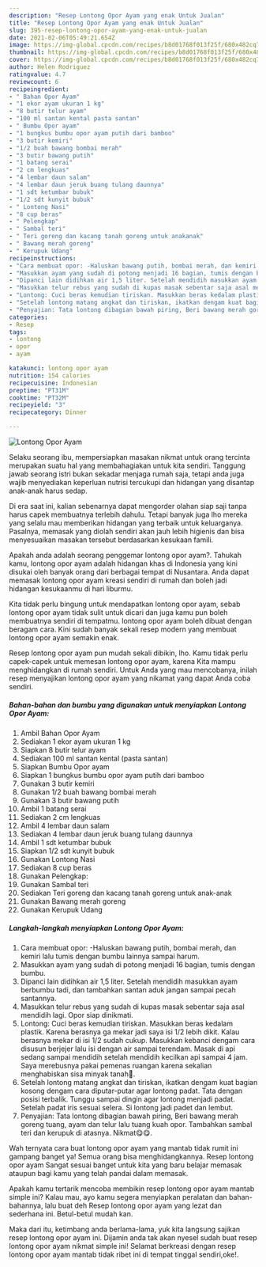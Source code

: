 ```yaml
---
description: "Resep Lontong Opor Ayam yang enak Untuk Jualan"
title: "Resep Lontong Opor Ayam yang enak Untuk Jualan"
slug: 395-resep-lontong-opor-ayam-yang-enak-untuk-jualan
date: 2021-02-06T05:49:21.654Z
image: https://img-global.cpcdn.com/recipes/b8d01768f013f25f/680x482cq70/lontong-opor-ayam-foto-resep-utama.jpg
thumbnail: https://img-global.cpcdn.com/recipes/b8d01768f013f25f/680x482cq70/lontong-opor-ayam-foto-resep-utama.jpg
cover: https://img-global.cpcdn.com/recipes/b8d01768f013f25f/680x482cq70/lontong-opor-ayam-foto-resep-utama.jpg
author: Helen Rodriguez
ratingvalue: 4.7
reviewcount: 6
recipeingredient:
- " Bahan Opor Ayam"
- "1 ekor ayam ukuran 1 kg"
- "8 butir telur ayam"
- "100 ml santan kental pasta santan"
- " Bumbu Opor ayam"
- "1 bungkus bumbu opor ayam putih dari bamboo"
- "3 butir kemiri"
- "1/2 buah bawang bombai merah"
- "3 butir bawang putih"
- "1 batang serai"
- "2 cm lengkuas"
- "4 lembar daun salam"
- "4 lembar daun jeruk buang tulang daunnya"
- "1 sdt ketumbar bubuk"
- "1/2 sdt kunyit bubuk"
- " Lontong Nasi"
- "8 cup beras"
- " Pelengkap"
- " Sambal teri"
- " Teri goreng dan kacang tanah goreng untuk anakanak"
- " Bawang merah goreng"
- " Kerupuk Udang"
recipeinstructions:
- "Cara membuat opor: -Haluskan bawang putih, bombai merah, dan kemiri lalu tumis dengan bumbu lainnya sampai harum."
- "Masukkan ayam yang sudah di potong menjadi 16 bagian, tumis dengan bumbu."
- "Dipanci lain didihkan air 1,5 liter. Setelah mendidih masukkan ayam berbumbu tadi, dan tambahkan santan aduk jangan sampai pecah santannya."
- "Masukkan telur rebus yang sudah di kupas masak sebentar saja asal mendidih lagi. Opor siap dinikmati."
- "Lontong: Cuci beras kemudian tiriskan. Masukkan beras kedalam plastik. Karena berasnya ga mekar jadi saya isi 1/2 lebih dikit. Kalau berasnya mekar di isi 1/2 sudah cukup. Masukkan kebanci dengam cara disusun berjejer lalu isi dengan air sampai terendam. Masak di api sedang sampai mendidih setelah mendidih kecilkan api sampai 4 jam. Saya merebusnya pakai pemenas ruangan karena sekalian menghabiskan sisa minyak tanah🤭."
- "Setelah lontong matang angkat dan tiriskan, ikatkan dengam kuat bagian kosong dengam cara diputar-putar agar lontong padat. Tata dengan posisi terbalik. Tunggu sampai dingin agar lontong menjadi padat. Setelah padat iris sesuai selera. Si lontong jadi padet dan lembut."
- "Penyajian: Tata lontong dibagian bawah piring, Beri bawang merah goreng tuang, ayam dan telur lalu tuang kuah opor. Tambahkan sambal teri dan kerupuk di atasnya. Nikmat😋😋."
categories:
- Resep
tags:
- lontong
- opor
- ayam

katakunci: lontong opor ayam 
nutrition: 154 calories
recipecuisine: Indonesian
preptime: "PT31M"
cooktime: "PT32M"
recipeyield: "3"
recipecategory: Dinner

---
```



![Lontong Opor Ayam](https://img-global.cpcdn.com/recipes/b8d01768f013f25f/680x482cq70/lontong-opor-ayam-foto-resep-utama.jpg)

Selaku seorang ibu, mempersiapkan masakan nikmat untuk orang tercinta merupakan suatu hal yang membahagiakan untuk kita sendiri. Tanggung jawab seorang istri bukan sekadar menjaga rumah saja, tetapi anda juga wajib menyediakan keperluan nutrisi tercukupi dan hidangan yang disantap anak-anak harus sedap.

Di era  saat ini, kalian sebenarnya dapat mengorder olahan siap saji tanpa harus capek membuatnya terlebih dahulu. Tetapi banyak juga lho mereka yang selalu mau memberikan hidangan yang terbaik untuk keluarganya. Pasalnya, memasak yang diolah sendiri akan jauh lebih higienis dan bisa menyesuaikan masakan tersebut berdasarkan kesukaan famili. 



Apakah anda adalah seorang penggemar lontong opor ayam?. Tahukah kamu, lontong opor ayam adalah hidangan khas di Indonesia yang kini disukai oleh banyak orang dari berbagai tempat di Nusantara. Anda dapat memasak lontong opor ayam kreasi sendiri di rumah dan boleh jadi hidangan kesukaanmu di hari liburmu.

Kita tidak perlu bingung untuk mendapatkan lontong opor ayam, sebab lontong opor ayam tidak sulit untuk dicari dan juga kamu pun boleh membuatnya sendiri di tempatmu. lontong opor ayam boleh dibuat dengan beragam cara. Kini sudah banyak sekali resep modern yang membuat lontong opor ayam semakin enak.

Resep lontong opor ayam pun mudah sekali dibikin, lho. Kamu tidak perlu capek-capek untuk memesan lontong opor ayam, karena Kita mampu menghidangkan di rumah sendiri. Untuk Anda yang mau mencobanya, inilah resep menyajikan lontong opor ayam yang nikamat yang dapat Anda coba sendiri.

<!--inarticleads1-->

##### Bahan-bahan dan bumbu yang digunakan untuk menyiapkan Lontong Opor Ayam:

1. Ambil  Bahan Opor Ayam
1. Sediakan 1 ekor ayam ukuran 1 kg
1. Siapkan 8 butir telur ayam
1. Sediakan 100 ml santan kental (pasta santan)
1. Siapkan  Bumbu Opor ayam
1. Siapkan 1 bungkus bumbu opor ayam putih dari bamboo
1. Gunakan 3 butir kemiri
1. Gunakan 1/2 buah bawang bombai merah
1. Gunakan 3 butir bawang putih
1. Ambil 1 batang serai
1. Sediakan 2 cm lengkuas
1. Ambil 4 lembar daun salam
1. Sediakan 4 lembar daun jeruk buang tulang daunnya
1. Ambil 1 sdt ketumbar bubuk
1. Siapkan 1/2 sdt kunyit bubuk
1. Gunakan  Lontong Nasi
1. Sediakan 8 cup beras
1. Gunakan  Pelengkap:
1. Gunakan  Sambal teri
1. Sediakan  Teri goreng dan kacang tanah goreng untuk anak-anak
1. Gunakan  Bawang merah goreng
1. Gunakan  Kerupuk Udang




<!--inarticleads2-->

##### Langkah-langkah menyiapkan Lontong Opor Ayam:

1. Cara membuat opor: -Haluskan bawang putih, bombai merah, dan kemiri lalu tumis dengan bumbu lainnya sampai harum.
1. Masukkan ayam yang sudah di potong menjadi 16 bagian, tumis dengan bumbu.
1. Dipanci lain didihkan air 1,5 liter. Setelah mendidih masukkan ayam berbumbu tadi, dan tambahkan santan aduk jangan sampai pecah santannya.
1. Masukkan telur rebus yang sudah di kupas masak sebentar saja asal mendidih lagi. Opor siap dinikmati.
1. Lontong: Cuci beras kemudian tiriskan. Masukkan beras kedalam plastik. Karena berasnya ga mekar jadi saya isi 1/2 lebih dikit. Kalau berasnya mekar di isi 1/2 sudah cukup. Masukkan kebanci dengam cara disusun berjejer lalu isi dengan air sampai terendam. Masak di api sedang sampai mendidih setelah mendidih kecilkan api sampai 4 jam. Saya merebusnya pakai pemenas ruangan karena sekalian menghabiskan sisa minyak tanah🤭.
1. Setelah lontong matang angkat dan tiriskan, ikatkan dengam kuat bagian kosong dengam cara diputar-putar agar lontong padat. Tata dengan posisi terbalik. Tunggu sampai dingin agar lontong menjadi padat. Setelah padat iris sesuai selera. Si lontong jadi padet dan lembut.
1. Penyajian: Tata lontong dibagian bawah piring, Beri bawang merah goreng tuang, ayam dan telur lalu tuang kuah opor. Tambahkan sambal teri dan kerupuk di atasnya. Nikmat😋😋.




Wah ternyata cara buat lontong opor ayam yang mantab tidak rumit ini gampang banget ya! Semua orang bisa menghidangkannya. Resep lontong opor ayam Sangat sesuai banget untuk kita yang baru belajar memasak ataupun bagi kamu yang telah pandai dalam memasak.

Apakah kamu tertarik mencoba membikin resep lontong opor ayam mantab simple ini? Kalau mau, ayo kamu segera menyiapkan peralatan dan bahan-bahannya, lalu buat deh Resep lontong opor ayam yang lezat dan sederhana ini. Betul-betul mudah kan. 

Maka dari itu, ketimbang anda berlama-lama, yuk kita langsung sajikan resep lontong opor ayam ini. Dijamin anda tak akan nyesel sudah buat resep lontong opor ayam nikmat simple ini! Selamat berkreasi dengan resep lontong opor ayam mantab tidak ribet ini di tempat tinggal sendiri,oke!.

